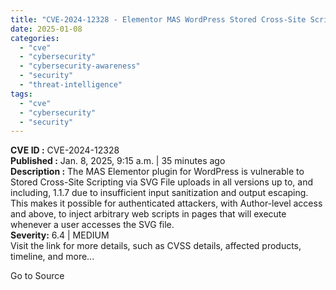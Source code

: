 ```yaml
---
title: "CVE-2024-12328 - Elementor MAS WordPress Stored Cross-Site Scripting Vulnerability"
date: 2025-01-08
categories: 
  - "cve"
  - "cybersecurity"
  - "cybersecurity-awareness"
  - "security"
  - "threat-intelligence"
tags: 
  - "cve"
  - "cybersecurity"
  - "security"
---
```


**CVE ID :** CVE-2024-12328  
**Published :** Jan. 8, 2025, 9:15 a.m. | 35 minutes ago  
**Description :** The MAS Elementor plugin for WordPress is vulnerable to Stored Cross-Site Scripting via SVG File uploads in all versions up to, and including, 1.1.7 due to insufficient input sanitization and output escaping. This makes it possible for authenticated attackers, with Author-level access and above, to inject arbitrary web scripts in pages that will execute whenever a user accesses the SVG file.  
**Severity:** 6.4 | MEDIUM  
Visit the link for more details, such as CVSS details, affected products, timeline, and more...

Go to Source
